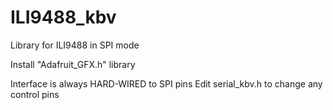 # ILI9488_kbv
Library for ILI9488 in SPI mode

Install "Adafruit_GFX.h" library

Interface is always HARD-WIRED to SPI pins
Edit serial_kbv.h to change any control pins